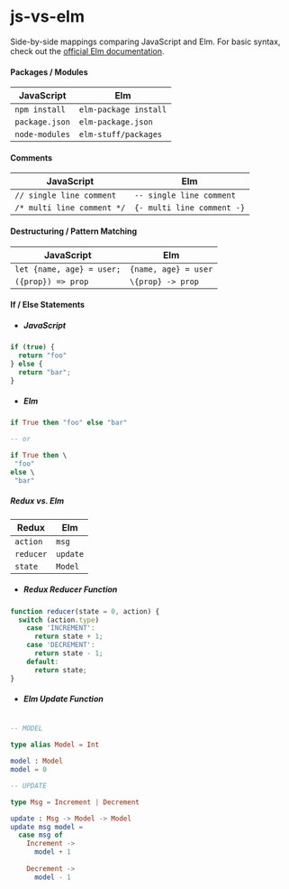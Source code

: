 # js-vs-elm
Side-by-side mappings comparing JavaScript and Elm. For basic syntax, check out the [official Elm documentation](http://elm-lang.org/docs/from-javascript).

#### Packages / Modules

| JavaScript     | Elm                    |
| -------------- | ---------------------- |
| `npm install`  | `elm-package install`  |
| `package.json` | `elm-package.json`     |
| `node-modules` | `elm-stuff/packages`   |

#### Comments

| JavaScript                 | Elm                        |
| -------------------------- | -------------------------- |
| `// single line comment`   | `-- single line comment`   |
| `/* multi line comment */` | `{- multi line comment -}` |

#### Destructuring / Pattern Matching

| JavaScript                | Elm                  |
| ------------------------- | -------------------- |
| `let {name, age} = user;` | `{name, age} = user` |
| `({prop}) => prop`        | `\{prop} -> prop`    |

#### If / Else Statements

* ##### JavaScript
```javascript
if (true) {
  return "foo"
} else {
  return "bar";
}
```

* ##### Elm

```elm
if True then "foo" else "bar"

-- or

if True then \
 "foo"
else \
 "bar"
```

##### Redux vs. Elm

| Redux     | Elm      |
| --------- | -------- |
| `action`  | `msg`    |
| `reducer` | `update` |
| `state`   | `Model`  |

* ##### Redux Reducer Function

```javascript
function reducer(state = 0, action) {
  switch (action.type)
    case 'INCREMENT':
      return state + 1;
    case 'DECREMENT':
      return state - 1;
    default:
      return state;
}
```

* ##### Elm Update Function

```elm

-- MODEL

type alias Model = Int

model : Model
model = 0

-- UPDATE

type Msg = Increment | Decrement

update : Msg -> Model -> Model
update msg model =
  case msg of
    Increment ->
      model + 1
      
    Decrement ->
      model - 1
```